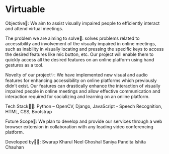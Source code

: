 # Virtuable

Objective:notebook::
We aim to assist visually impaired people to efficiently interact and attend virtual meetings.

The problem we are aiming to solve:thinking::
solves problems related to accessibility and involvement of the visually impaired in online meetings, such as inability in visually locating and pressing the specific keys to access the desired features like mic button, etc. Our project will enable them to quickly access all the desired features on an online platform using hand gestures as a tool.

Novelty of our project:sparkles::
We have implemented new visual and audio features for enhancing accessibility on online platforms which previously didn’t exist. Our features can drastically enhance the interaction of visually impaired people in online meetings and allow effective communication and interaction required for socializing and learning on an online platform.

Tech Stack:man_technologist::
Python – OpenCV, Django, JavaScript - Speech Recognition, HTML, CSS, Bootstrap

Future Scope:construction::
We plan to develop and provide our services through a web browser extension in collaboration with any leading video conferencing platform.

Developed by:office_worker::
Swarup Kharul
Neel Ghoshal
Saniya Pandita
Ishita Chauhan